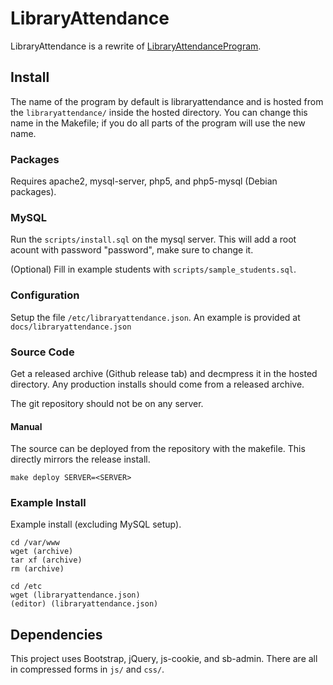 # LibraryAttendance

LibraryAttendance is a rewrite of [LibraryAttendanceProgram](https://github.com/DCHSProgrammingClub/LibraryAttendanceProgram).

## Install

The name of the program by default is libraryattendance and is hosted from the `libraryattendance/` inside the hosted directory.
You can change this name in the Makefile; if you do all parts of the program will use the new name.

### Packages

Requires apache2, mysql-server, php5, and php5-mysql (Debian packages).

### MySQL

Run the `scripts/install.sql` on the mysql server.
This will add a root acount with password "password", make sure to change it.

(Optional) Fill in example students with `scripts/sample_students.sql`.

### Configuration

Setup the file `/etc/libraryattendance.json`.
An example is provided at `docs/libraryattendance.json`

### Source Code

Get a released archive (Github release tab) and decmpress it in the hosted directory.
Any production installs should come from a released archive.

The git repository should not be on any server.

#### Manual

The source can be deployed from the repository with the makefile.
This directly mirrors the release install.

`make deploy SERVER=<SERVER>`

### Example Install
Example install (excluding MySQL setup).

```
cd /var/www
wget (archive)
tar xf (archive)
rm (archive)

cd /etc
wget (libraryattendance.json)
(editor) (libraryattendance.json)
```

## Dependencies

This project uses Bootstrap, jQuery, js-cookie, and sb-admin.
There are all in compressed forms in `js/` and `css/`.
